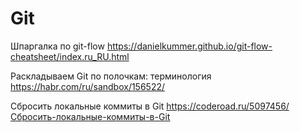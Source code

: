 #  Git

Шпаргалка по git-flow
https://danielkummer.github.io/git-flow-cheatsheet/index.ru_RU.html

Раскладываем Git по полочкам: терминология
https://habr.com/ru/sandbox/156522/

Сбросить локальные коммиты в Git
https://coderoad.ru/5097456/Сбросить-локальные-коммиты-в-Git
